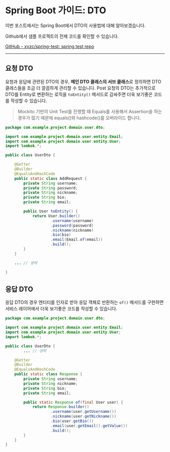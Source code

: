 # Spring Boot 가이드: DTO

이번 포스트에서는 Spring Boot에서 DTO의 사용법에 대해 알아보겠습니다.
<!--more-->
Github에서 샘플 프로젝트의 전체 코드를 확인할 수 있습니다.

[GitHub - xvzc/spring-test: spring test repo](https://github.com/xvzc/spring-test)

---

## 요청 DTO

요청과 응답에 관련된 DTO의 경우, **메인 DTO 클래스의 서브 클래스**로 정의하면 DTO 클래스들을 조금 더 깔끔하게 관리할 수 있습니다. Post 요청의 DTO는 추가적으로 DTO를 Entity로 변환하는 로직을 `toEntity()` 메서드로 감싸주면 더욱 보기좋은 코드를 작성할 수 있습니다.

> Mockito 기반의 Unit Test를 진행할 때 Equals를 사용해서 Assertion을 하는 경우가 많기 때문에 equals()와 hashcode()를 오버라이드 합니다.

```java
package com.example.project.domain.user.dto;

import com.example.project.domain.user.entity.Email;
import com.example.project.domain.user.entity.User;
import lombok.*;

public class UserDto {

    @Getter
    @Builder
    @EqualsAndHashCode
    public static class AddRequest {
        private String username;
        private String password;
        private String nickname;
        private String bio;
        private String email;

        public User toEntity() {
            return User.builder()
                    .username(username)
                    .password(password)
                    .nickname(nickname)
                    .bio(bio)
                    .email(Email.of(email))
                    .build();
        }
    }

	... // 생략

}
```

## 응답 DTO

응답 DTO의 경우 엔티티를 인자로 받아 응답 객체로 반환하는 `of()` 메서드를 구현하면 서비스 레이어에서 더욱 보기좋은 코드를 작성할 수 있습니다.

```java
package com.example.project.domain.user.dto;

import com.example.project.domain.user.entity.Email;
import com.example.project.domain.user.entity.User;
import lombok.*;

public class UserDto {
		... // 생략

    @Getter
    @Builder
    @EqualsAndHashCode
    public static class Response {
        private String username;
        private String nickname;
        private String bio;
        private String email;

        public static Response of(final User user) {
            return Response.builder()
                    .username(user.getUsername())
                    .nickname(user.getNickname())
                    .bio(user.getBio())
                    .email(user.getEmail().getValue())
                    .build();
        }
    }
}
```
